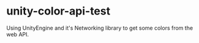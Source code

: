 # unity-color-api-test
Using UnityEngine and it's Networking library to get some colors from the web API.
